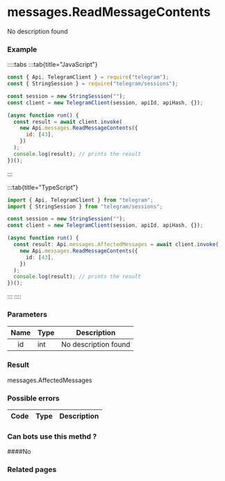 # messages.ReadMessageContents

No description found

### [](#example)Example

::::tabs
:::tab{title="JavaScript"}

```js
const { Api, TelegramClient } = require("telegram");
const { StringSession } = require("telegram/sessions");

const session = new StringSession("");
const client = new TelegramClient(session, apiId, apiHash, {});

(async function run() {
  const result = await client.invoke(
    new Api.messages.ReadMessageContents({
      id: [43],
    })
  );
  console.log(result); // prints the result
})();
```

:::

:::tab{title="TypeScript"}

```ts
import { Api, TelegramClient } from "telegram";
import { StringSession } from "telegram/sessions";

const session = new StringSession("");
const client = new TelegramClient(session, apiId, apiHash, {});

(async function run() {
  const result: Api.messages.AffectedMessages = await client.invoke(
    new Api.messages.ReadMessageContents({
      id: [43],
    })
  );
  console.log(result); // prints the result
})();
```

:::
::::

### [](#parameters)Parameters

| Name | Type | Description          |
| :--: | ---- | -------------------- |
|  id  | int  | No description found |

### [](#result)Result

messages.AffectedMessages

### [](#possible-errors)Possible errors

| Code | Type | Description |
| :--: | ---- | ----------- |

### [](#can-bots-use-this-method)Can bots use this methd ?

####No

### [](#related-pages)Related pages
